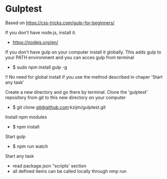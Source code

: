 # Gulptest

Based on https://css-tricks.com/gulp-for-beginners/

If you don't have node.js, install it.
- https://nodejs.org/en/

If you don't have gulp on your computer install it globally. This adds gulp to your PATH environment and you can acces gulp from terminal
- $ sudo npm install gulp -g

!! No need for global install if you use the method described in chaper 'Start any task'

Create a new directory and go there by terminal. Clone the 'gulptest' repository from git to this new directory on your computer
- $ git clone git@github.com:kzijm/gulptest.git

Install npm modules
- $ npm install

Start gulp
- $ npm run watch

Start any task
- read package.json "scripts' section
- all defined items can be called locally through nmp run
